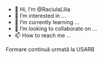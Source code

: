 - 👋 Hi, I’m @RaciulaLilia
- 👀 I’m interested in ...
- 🌱 I’m currently learning ...
- 💞️ I’m looking to collaborate on ...
- 📫 How to reach me ...

<!---
RaciulaLilia/RaciulaLilia is a ✨ special ✨ repository because its `README.md` (this file) appears on your GitHub profile.
You can click the Preview link to take a look at your changes.
--->
Formare continuă urmată la USARB
